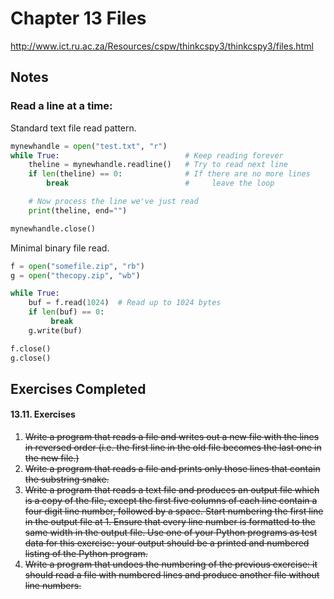 # Chapter 13 Files
http://www.ict.ru.ac.za/Resources/cspw/thinkcspy3/thinkcspy3/files.html

## Notes
### Read a line at a time:
Standard text file read pattern.

```python
mynewhandle = open("test.txt", "r")
while True:                            # Keep reading forever
    theline = mynewhandle.readline()   # Try to read next line
    if len(theline) == 0:              # If there are no more lines
        break                          #     leave the loop

    # Now process the line we've just read
    print(theline, end="")

mynewhandle.close()
```

Minimal binary file read.

```python
f = open("somefile.zip", "rb")
g = open("thecopy.zip", "wb")

while True:
    buf = f.read(1024)  # Read up to 1024 bytes
    if len(buf) == 0:
         break
    g.write(buf)

f.close()
g.close()
```

## Exercises Completed
#### 13.11. Exercises
1. ~~Write a program that reads a file and writes out a new file with the lines in reversed order (i.e. the first line in the old file becomes the last one in the new file.)~~
2. ~~Write a program that reads a file and prints only those lines that contain the substring snake.~~
3. ~~Write a program that reads a text file and produces an output file which is a copy of the file, except the first five columns of each line contain a four digit line number, followed by a space. Start numbering the first line in the output file at 1. Ensure that every line number is formatted to the same width in the output file. Use one of your Python programs as test data for this exercise: your output should be a printed and numbered listing of the Python program.~~
4. ~~Write a program that undoes the numbering of the previous exercise: it should read a file with numbered lines and produce another file without line numbers.~~
